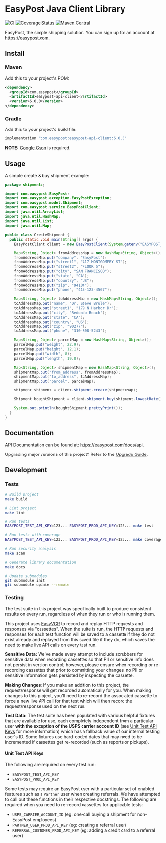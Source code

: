# EasyPost Java Client Library

[![CI](https://github.com/EasyPost/easypost-java/workflows/CI/badge.svg)](https://github.com/EasyPost/easypost-java/actions?query=workflow%3ACI)
[![Coverage Status](https://coveralls.io/repos/github/EasyPost/easypost-java/badge.svg?branch=master)](https://coveralls.io/github/EasyPost/easypost-java?branch=master)
[![Maven Central](https://img.shields.io/maven-central/v/com.easypost/easypost-api-client?label=Maven%20Central)](https://central.sonatype.dev/search?q=easypost-api-client)

EasyPost, the simple shipping solution. You can sign up for an account at <https://easypost.com>.

## Install

### Maven

Add this to your project's POM:

```xml
<dependency>
  <groupId>com.easypost</groupId>
  <artifactId>easypost-api-client</artifactId>
  <version>6.0.0</version>
</dependency>
```

### Gradle

Add this to your project's build file:

```groovy
implementation "com.easypost:easypost-api-client:6.0.0"
```

**NOTE:** [Google Gson](http://code.google.com/p/google-gson/) is required.

## Usage

A simple create & buy shipment example:

```java
package shipments;

import com.easypost.EasyPost;
import com.easypost.exception.EasyPostException;
import com.easypost.model.Shipment;
import com.easypost.service.EasyPostClient;
import java.util.ArrayList;
import java.util.HashMap;
import java.util.List;
import java.util.Map;

public class CreateShipment {
  public static void main(String[] args) {
    EasyPostClient client = new EasyPostClient(System.getenv("EASYPOST_API_KEY"));

    Map<String, Object> fromAddressMap = new HashMap<String, Object>();
    fromAddressMap.put("company", "EasyPost");
    fromAddressMap.put("street1", "417 MONTGOMERY ST");
    fromAddressMap.put("street2", "FLOOR 5");
    fromAddressMap.put("city", "SAN FRANCISCO");
    fromAddressMap.put("state", "CA");
    fromAddressMap.put("country", "US");
    fromAddressMap.put("zip", "94104");
    fromAddressMap.put("phone", "415-123-4567");

    Map<String, Object> toAddressMap = new HashMap<String, Object>();
    toAddressMap.put("name", "Dr. Steve Brule");
    toAddressMap.put("street1", "179 N Harbor Dr");
    toAddressMap.put("city", "Redondo Beach");
    toAddressMap.put("state", "CA");
    toAddressMap.put("country", "US");
    toAddressMap.put("zip", "90277");
    toAddressMap.put("phone", "310-808-5243");

    Map<String, Object> parcelMap = new HashMap<String, Object>();
    parcelMap.put("weight", 22.9);
    parcelMap.put("height", 12.1);
    parcelMap.put("width", 8);
    parcelMap.put("length", 19.8);

    Map<String, Object> shipmentMap = new HashMap<String, Object>();
    shipmentMap.put("from_address", fromAddressMap);
    shipmentMap.put("to_address", toAddressMap);
    shipmentMap.put("parcel", parcelMap);

    Shipment shipment = client.shipment.create(shipmentMap);

    Shipment boughtShipment = client.shipment.buy(shipment.lowestRate(), shipment.getId());

    System.out.println(boughtShipment.prettyPrint());
  }
}
```

## Documentation

API Documentation can be found at: <https://easypost.com/docs/api>.

Upgrading major versions of this project? Refer to the [Upgrade Guide](UPGRADE_GUIDE.md).

## Development

### Tests

```bash
# Build project
make build

# Lint project
make lint

# Run tests
EASYPOST_TEST_API_KEY=123... EASYPOST_PROD_API_KEY=123... make test

# Run tests with coverage
EASYPOST_TEST_API_KEY=123... EASYPOST_PROD_API_KEY=123... make coverage

# Run security analysis
make scan

# Generate library documentation
make docs

# Update submodules
git submodule init
git submodule update --remote
```

### Testing

The test suite in this project was specifically built to produce consistent results on every run, regardless of when they run or who is running them.

This project uses [EasyVCR](https://github.com/EasyPost/easyvcr-java) to record and replay HTTP requests and responses via "cassettes". When the suite is run, the HTTP requests and responses for each test function will be saved to a cassette if they do not exist already and replayed from this saved file if they do, which saves the need to make live API calls on every test run.

**Sensitive Data:** We've made every attempt to include scrubbers for sensitive data when recording cassettes so that PII or sensitive info does not persist in version control; however, please ensure when recording or re-recording cassettes that prior to committing your changes, no PII or sensitive information gets persisted by inspecting the cassette.

**Making Changes:** If you make an addition to this project, the request/response will get recorded automatically for you. When making changes to this project, you'll need to re-record the associated cassette to force a new live API call for that test which will then record the request/response used on the next run.

**Test Data:** The test suite has been populated with various helpful fixtures that are available for use, each completely independent from a particular user **with the exception of the USPS carrier account ID** (see [Unit Test API Keys](#unit-test-api-keys) for more information) which has a fallback value of our internal testing user's ID. Some fixtures use hard-coded dates that may need to be incremented if cassettes get re-recorded (such as reports or pickups).

#### Unit Test API Keys

The following are required on every test run:

- `EASYPOST_TEST_API_KEY`
- `EASYPOST_PROD_API_KEY`

Some tests may require an EasyPost user with a particular set of enabled features such as a `Partner` user when creating referrals. We have attempted to call out these functions in their respective docstrings. The following are required when you need to re-record cassettes for applicable tests:

- `USPS_CARRIER_ACCOUNT_ID` (eg: one-call buying a shipment for non-EasyPost employees)
- `PARTNER_USER_PROD_API_KEY` (eg: creating a referral user)
- `REFERRAL_CUSTOMER_PROD_API_KEY` (eg: adding a credit card to a referral user)
